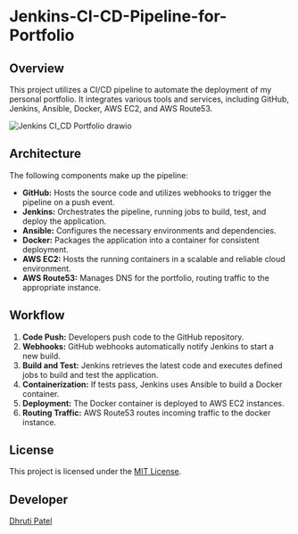 # Jenkins-CI-CD-Pipeline-for-Portfolio
## Overview
This project utilizes a CI/CD pipeline to automate the deployment of my personal portfolio. It integrates various tools and services, including GitHub, Jenkins, Ansible, Docker, AWS EC2, and AWS Route53.

![Jenkins CI_CD Portfolio drawio](https://github.com/iamdhrutipatel/Jenkins-CI-CD-Pipeline-for-Portfolio/assets/58872872/0cd5b9f7-4f42-455b-9087-224f54cbf20f)

## Architecture
The following components make up the pipeline:

- **GitHub:** Hosts the source code and utilizes webhooks to trigger the pipeline on a push event.
- **Jenkins:** Orchestrates the pipeline, running jobs to build, test, and deploy the application.
- **Ansible:** Configures the necessary environments and dependencies.
- **Docker:** Packages the application into a container for consistent deployment.
- **AWS EC2:** Hosts the running containers in a scalable and reliable cloud environment.
- **AWS Route53:** Manages DNS for the portfolio, routing traffic to the appropriate instance.

## Workflow
1. **Code Push:** Developers push code to the GitHub repository.
2. **Webhooks:** GitHub webhooks automatically notify Jenkins to start a new build.
3. **Build and Test:** Jenkins retrieves the latest code and executes defined jobs to build and test the application.
4. **Containerization:** If tests pass, Jenkins uses Ansible to build a Docker container.
5. **Deployment:** The Docker container is deployed to AWS EC2 instances.
6. **Routing Traffic:** AWS Route53 routes incoming traffic to the docker instance.

## License

This project is licensed under the [MIT License](LICENSE).

## Developer 
[Dhruti Patel](https://github.com/iamdhrutipatel) 
